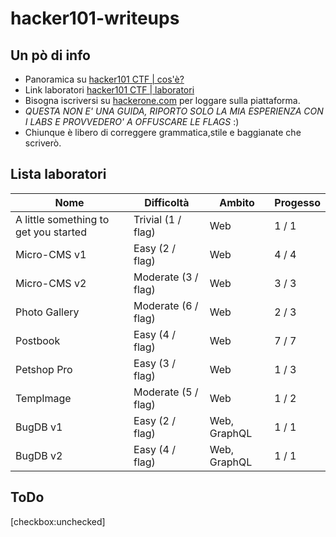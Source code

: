 # hacker101-writeups

## Un pò di info
+ Panoramica su [hacker101 CTF | cos'è?](https://www.hackerone.com/for-hackers/hacker-101)
+ Link laboratori [hacker101 CTF | laboratori](https://ctf.hacker101.com/) 
+ Bisogna iscriversi su [hackerone.com](https://www.hackerone.com/) per loggare sulla piattaforma.
+ *QUESTA NON E' UNA GUIDA, RIPORTO SOLO LA MIA ESPERIENZA CON I LABS E PROVVEDERO' A OFFUSCARE LE FLAGS* :)
+ Chiunque è libero di correggere grammatica,stile e baggianate che scriverò.

## Lista laboratori 

| Nome                                           | Difficoltà                                        | Ambito       | Progesso |
| ---------------------------------------------- | ------------------------------------------------- | ------------ | -------- |
| A little something to get you started          | Trivial (1 / flag)                                | Web          | 1 / 1    |
| Micro-CMS v1                                   | Easy (2 / flag)                                   | Web          | 4 / 4    |
| Micro-CMS v2                                   | Moderate (3 / flag)                               | Web          | 3 / 3    |
| Photo Gallery                                  | Moderate (6 / flag)                               | Web          | 2 / 3    |
| Postbook	                                     | Easy (4 / flag)	                                 | Web          | 7 / 7    |
| Petshop Pro	                                   | Easy (3 / flag)		                               | Web          | 1 / 3    |
| TempImage	                                     | Moderate (5 / flag)		                           | Web          | 1 / 2    |
| BugDB v1	                                     | Easy (2 / flag)		                               | Web, GraphQL | 1 / 1    |
| BugDB v2	                                     | Easy (4 / flag)		                               | Web, GraphQL | 1 / 1    |

## ToDo
[checkbox:unchecked]
